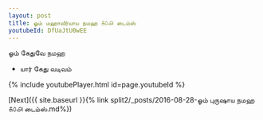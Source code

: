 ```yaml
---
layout: post
title: ஓம் மஹாவீர்யாய நமஹ ௧௦௮ டைம்ஸ்
youtubeId: DfUaJtU0wEE
---
```

 
 
 ஓம் கேதுவே நமஹ  
 
 -  யார் கேது வடிவம் 
 
  
 
  
 
 
 
 
 
 


{% include youtubePlayer.html id=page.youtubeId %}
 
[Next]({{ site.baseurl }}{% link  split2/_posts/2016-08-28-ஓம் புருஷாய நமஹ ௧௦௮ டைம்ஸ்.md%})
 
